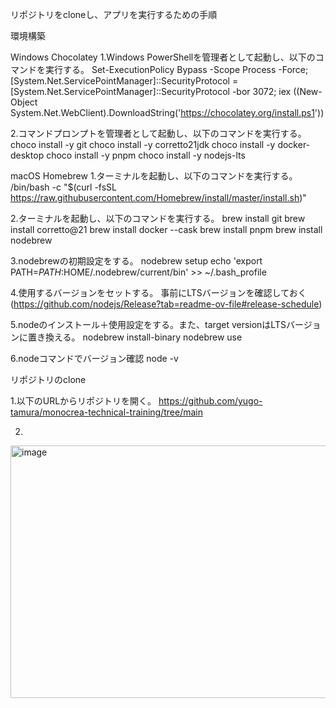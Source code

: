 リポジトリをcloneし、アプリを実行するための手順

環境構築

Windows
Chocolatey
1.Windows PowerShellを管理者として起動し、以下のコマンドを実行する。
Set-ExecutionPolicy Bypass -Scope Process -Force; [System.Net.ServicePointManager]::SecurityProtocol = 
[System.Net.ServicePointManager]::SecurityProtocol -bor 3072; iex ((New-Object System.Net.WebClient).DownloadString('https://chocolatey.org/install.ps1'))

2.コマンドプロンプトを管理者として起動し、以下のコマンドを実行する。
choco install -y git
choco install -y corretto21jdk
choco install -y docker-desktop
choco install -y pnpm
choco install -y nodejs-lts

macOS
Homebrew
1.ターミナルを起動し、以下のコマンドを実行する。
/bin/bash -c "$(curl -fsSL https://raw.githubusercontent.com/Homebrew/install/master/install.sh)"

2.ターミナルを起動し、以下のコマンドを実行する。
brew install git
brew install corretto@21
brew install docker --cask
brew install pnpm
brew install nodebrew

3.nodebrewの初期設定をする。
nodebrew setup
echo 'export PATH=$PATH:$HOME/.nodebrew/current/bin' >> ~/.bash_profile

4.使用するバージョンをセットする。
事前にLTSバージョンを確認しておく (https://github.com/nodejs/Release?tab=readme-ov-file#release-schedule)

5.nodeのインストール＋使用設定をする。また、target versionはLTSバージョンに置き換える。
nodebrew install-binary <target version>
nodebrew use <target version>

6.nodeコマンドでバージョン確認
node -v


リポジトリのclone

1.以下のURLからリポジトリを開く。
https://github.com/yugo-tamura/monocrea-technical-training/tree/main

2.

<img width="947" height="404" alt="image" src="https://github.com/user-attachments/assets/1975e79a-1615-427f-9a84-6bc6bc555392" />








